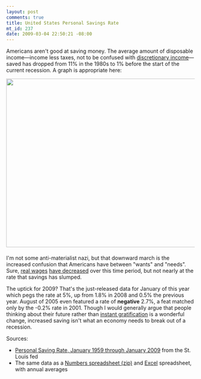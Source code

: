 ```yaml
--- 
layout: post
comments: true
title: United States Personal Savings Rate
mt_id: 237
date: 2009-03-04 22:50:21 -08:00
---
```

Americans aren't good at saving money.  The average amount of disposable income—income less taxes, not to be confused with [discretionary income](http://en.wikipedia.org/wiki/Disposable_income)—saved has dropped from 11% in the 1980s to 1% before the start of the current recession.  A graph is appropriate here:

<a href="http://dinomite.net/2009/03/personal-savings-rate.png"><img src="http://dinomite.net/2009/03/personal-savings-rate.png" height="450" width="662" class="mt-image-center" style="text-align: center; display: block; margin: 0 auto 20px;" ></a>

I'm not some anti-materialist nazi, but that downward march is the increased confusion that Americans have between "wants" and "needs".  Sure, [real wages](http://en.wikipedia.org/wiki/Real_wage) [have decreased](http://www.workinglife.org/wiki/Wages+and+Benefits%3A+Real+Wages+%281964-2004%29)  over this time period, but not nearly at the rate that savings has slumped.

The uptick for 2009?  That's the just-released data for January of this year which pegs the rate at 5%, up from 1.8% in 2008 and 0.5% the previous year.  August of 2005 even featured a rate of <strong>negative</strong> 2.7%, a feat matched only by the -0.2% rate in 2001.  Though I would generally argue that people thinking about their future rather than [instant gratification](http://www.nytimes.com/2008/03/09/business/09view.html?ex=1362718800&en=e0525c458b2d83df&ei=5124&partner=permalink&exprod=permalink) is a wonderful change, increased saving isn't what an economy needs to break out of a recession.

Sources:
<ul>
<li><a href="http://research.stlouisfed.org/fred2/data/PSAVERT.txt">Personal Saving Rate, January 1959 through January 2009</a> from the St. Louis fed</li>
<li>The same data as a <a href="http://dinomite.net/2009/03/personal-savings-rate.zip">Numbers spreadsheet (zip)</a> and <a href="http://dinomite.net/2009/03/personal-savings-rate.xls">Excel</a> spreadsheet, with annual averages</li>
</ul>
